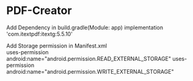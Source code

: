 # PDF-Creator
 
Add Dependency in build.gradle(Module: app)
implementation 'com.itextpdf:itextg:5.5.10'

Add Storage permission in Manifest.xml <br>
uses-permission android:name="android.permission.READ_EXTERNAL_STORAGE"
uses-permission android:name="android.permission.WRITE_EXTERNAL_STORAGE"
